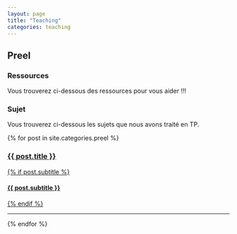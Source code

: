 ```yaml
---
layout: page
title: "Teaching"
categories: teaching
---
```



## Preel

### Ressources

Vous trouverez ci-dessous des ressources pour vous aider !!!

### Sujet

Vous trouverez ci-dessous les sujets que nous avons traité en TP.

{% for post in site.categories.preel %}
<div>
    <a href="{{ post.url | prepend: site.baseurl }}">
        <h3 class="post-title">            {{ post.title }}
        </h3>
        {% if post.subtitle %}
        <h4 class="post-subtitle">
            {{ post.subtitle }}
        </h4>
        {% endif %}
    </a>
</div>
<hr>
{% endfor %}
